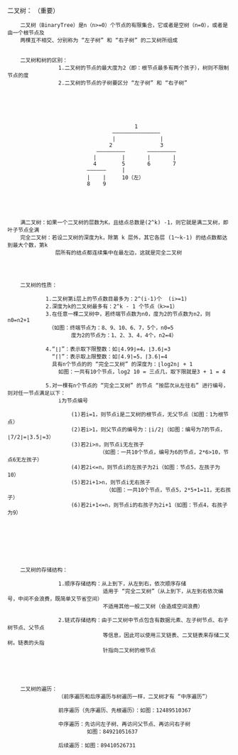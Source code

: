 二叉树：
（重要）


		二叉树（BinaryTree）是n（n>=0）个节点的有限集合，它或者是空树（n=0），或者是由一个根节点及
		两棵互不相交、分别称为 “左子树” 和 “右子树” 的二叉树所组成


		二叉树和树的区别：
					1.二叉树的节点的最大度为2（即：根节点最多有两个孩子），树则不限制节点的度
					2.二叉树的节点的子树要区分 “左子树” 和 “右子树”






											1
									 ———————————————
									 |              |
									2			    3
							   	—————————		—————————
							   |		|       |       |
							   4		5       6       7
							 ——————		|
							 |    |     10（左）
							 8	  9 





		满二叉树：如果一个二叉树的层数为K，且结点总数是(2^k) -1，则它就是满二叉树，即叶子节点全满
		完全二叉树：若设二叉树的深度为k，除第 k 层外，其它各层 (1～k-1) 的结点数都达到最大个数，第k
				   层所有的结点都连续集中在最左边，这就是完全二叉树




		二叉树的性质：

				1.二叉树第i层上的节点数目最多为：2^(i-1)个	(i>=1)
				2.深度为k的二叉树最多有：2^k - 1 个节点（k>=1）
				3.在任意一棵二叉树中，若终端节点数为n0，度为2的节点数为n2，则n0=n2+1
				 （如图：终端节点为：8、9、10、6、7，5个，n0=5
						度为2的节点为：1、2、3、4，4个，n2=4）

				4.“⌊⌋”：表示取下限整数：如⌊4.99⌋=4，⌊3.6⌋=3
				  “⌈⌉”：表示取上限整数：如⌈4.9⌉=5，⌈3.6⌉=4
				  具有n个节点的的 “完全二叉树” 的深度为：⌊log2n⌋ + 1
					如图：一共有10个节点，log2 10 = 三点几，取下限就是3 + 1 = 4

				5.对一棵有n个节点的 “完全二叉树” 的节点 “按层次从左往右” 进行编号，则对任一节点满足以下：
					i为节点编号

						(1)若i=1，则节点i是二叉树的根节点，无父节点（如图：1为根节点）
						(2)若i>1，则父节点的编号为：⌊i/2⌋（如图：编号为7的节点，⌊7/2⌋=⌊3.5⌋=3）
						(3)若2i>n，则节点i无左孩子
								 （如图：一共10个节点，编号为6的节点，2*6>10，节点6无左孩子）
						(4)若2i<=n，则节点i的左孩子为2i（如图：节点5，左孩子为10）
						(5)若2i+1>n，则节点i无右孩子
								   （如图：一共10个节点，节点5，2*5+1=11，无右孩子）
						(6)若2i+1<=n，则节点i的右孩子为2i+1（如图：节点4，右孩子为9）








		二叉树的存储结构：

					1.顺序存储结构：从上到下，从左到右，依次顺序存储
								  适用于 “完全二叉树”（从上到下，从左到右依次编号，中间不会浪费，既简单又节省空间）
								  不适用其他一般二叉树（会造成空间浪费）

					2.链式存储结构：由于二叉树中节点包含有数据元素、左子树节点、右子树节点、父节点
								  等信息，因此可以使用三叉链表、二叉链表来存储二叉树。链表的头指
								  针指向二叉树的根节点





		二叉树的遍历：
					（前序遍历和后序遍历与树遍历一样，二叉树才有 “中序遍历”）

					前序遍历（先序遍历、先根遍历）：如图：12489510367

					中序遍历：先访问左子树、再访问父节点、再访问右子树
							 如图：84921051637

					后续遍历：如图：89410526731